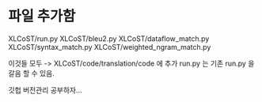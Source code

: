 # 파일 추가함

XLCoST/run.py
XLCoST/bleu2.py
XLCoST/dataflow_match.py
XLCoST/syntax_match.py
XLCoST/weighted_ngram_match.py


이것들 모두 -> XLCoST/code/translation/code 에 추가
run.py 는 기존 run.py 을 갈음 할 수 있음.


깃헙 버전관리 공부하자...

